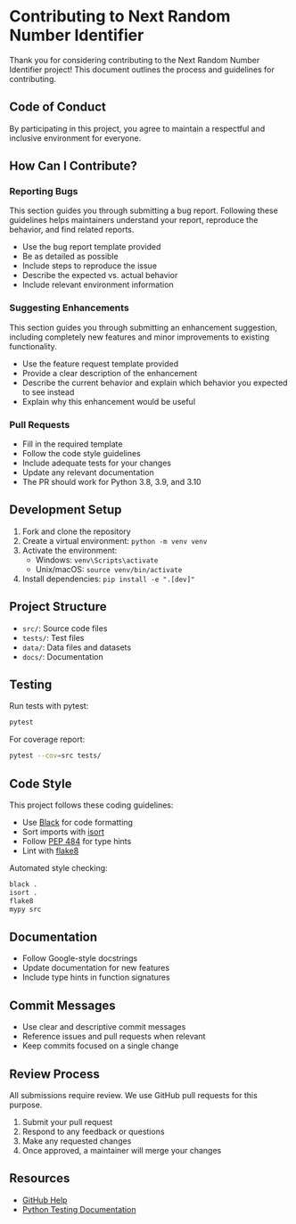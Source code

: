 # Contributing to Next Random Number Identifier

Thank you for considering contributing to the Next Random Number Identifier project! This document outlines the process and guidelines for contributing.

## Code of Conduct

By participating in this project, you agree to maintain a respectful and inclusive environment for everyone.

## How Can I Contribute?

### Reporting Bugs

This section guides you through submitting a bug report. Following these guidelines helps maintainers understand your report, reproduce the behavior, and find related reports.

- Use the bug report template provided
- Be as detailed as possible
- Include steps to reproduce the issue
- Describe the expected vs. actual behavior
- Include relevant environment information

### Suggesting Enhancements

This section guides you through submitting an enhancement suggestion, including completely new features and minor improvements to existing functionality.

- Use the feature request template provided
- Provide a clear description of the enhancement
- Describe the current behavior and explain which behavior you expected to see instead
- Explain why this enhancement would be useful

### Pull Requests

- Fill in the required template
- Follow the code style guidelines
- Include adequate tests for your changes
- Update any relevant documentation
- The PR should work for Python 3.8, 3.9, and 3.10

## Development Setup

1. Fork and clone the repository
2. Create a virtual environment: `python -m venv venv`
3. Activate the environment:
   - Windows: `venv\Scripts\activate`
   - Unix/macOS: `source venv/bin/activate`
4. Install dependencies: `pip install -e ".[dev]"`

## Project Structure

- `src/`: Source code files
- `tests/`: Test files
- `data/`: Data files and datasets
- `docs/`: Documentation

## Testing

Run tests with pytest:

```bash
pytest
```

For coverage report:

```bash
pytest --cov=src tests/
```

## Code Style

This project follows these coding guidelines:

- Use [Black](https://black.readthedocs.io/) for code formatting
- Sort imports with [isort](https://pycqa.github.io/isort/)
- Follow [PEP 484](https://www.python.org/dev/peps/pep-0484/) for type hints
- Lint with [flake8](https://flake8.pycqa.org/)

Automated style checking:

```bash
black .
isort .
flake8
mypy src
```

## Documentation

- Follow Google-style docstrings
- Update documentation for new features
- Include type hints in function signatures

## Commit Messages

- Use clear and descriptive commit messages
- Reference issues and pull requests when relevant
- Keep commits focused on a single change

## Review Process

All submissions require review. We use GitHub pull requests for this purpose.

1. Submit your pull request
2. Respond to any feedback or questions
3. Make any requested changes
4. Once approved, a maintainer will merge your changes

## Resources

- [GitHub Help](https://help.github.com)
- [Python Testing Documentation](https://docs.python.org/3/library/unittest.html)